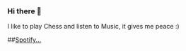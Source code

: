 ### Hi there 👋
I like to play Chess and listen to Music, it gives me peace :) 


##[Spotify...](https://open.spotify.com/playlist/1jFb4l9QqJ71ZBzfuI5gJ2?si=c9035a5403fa4a83)


